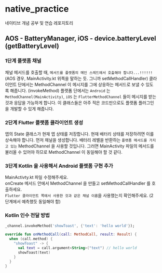 # native_practice

네이티브 개념 공부 및 연습 레포지토리

## AOS - BatteryManager, iOS - device.batteryLevel (getBatteryLevel)

### 1단계 플랫폼 채널

채널 메서드를 호출할 때, `메서드를 플랫폼의 메인 스레드에서 호출해야 합니다...!!!!!!`
(AOS 경우, MainActivity.kt 위쪽을 말하는 듯. 그니까 setMethodCallHandler)
클라이언트 단에서는 MethodChannel 이 메시지를 그에 상응하는 메서드로 보낼 수 있도록 해줍니다. (invokeMethod)
플랫폼 단에서는 `Android` 는 `MethodChannel(MainActivity)`, `iOS` 는 `FlutterMethodChannel` 들이 메시지를 받는 것과 응답을 가능하게 합니다.
이 클래스들은 아주 적은 코드만으로도 플랫폼 플러그인을 개발할 수 있게 해줍니다.

### 2단계 Flutter 플랫폼 클라이언트 생성

앱의 State 클래스가 현재 앱 상태를 저장합니다. 현재 배터리 상태를 저장하려면 이를 상속해야 합니다.
먼저 채널을 생성합니다. 배터리 레벨을 반환하는 `플랫폼 메서드를 가지고 있는` MethodChannel 을 사용할 것입니다.
그러면 MainActivity 파일의 메서드를 불러올 수 있어야 하므로 MethodChannel 이 동일해야 할 것 같다.

### 3단계 Kotlin 을 사용해서 Android 플랫폼 구현 추가

MainActivty.kt 파일 수정해주세요.  
onCreate 메서드 안에서 MethodChannel 을 만들고 setMethodCallHandler 를 호출하세요.  
`Flutter 클라이언트 쪽에서 사용한 것과 같은 채널 이름`을 사용했는지 확인해주세요. (2단계에서 예측했듯 동일해야 함)

### Kotlin 인수 전달 방법

```dart
_channel.invokeMethod('showToast', {'text': 'hello world'});
```

```kotlin
override fun onMethodCall(call: MethodCall, result: Result) {
  when (call.method) {
    "showToast" -> {
      val text = call.argument<String>("text") // hello world
      showToast(text)
    }
  }
}
```
